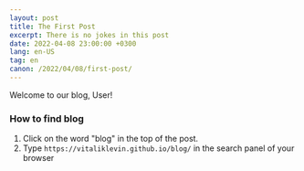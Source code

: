 ```yaml
---
layout: post
title: The First Post
excerpt: There is no jokes in this post
date: 2022-04-08 23:00:00 +0300
lang: en-US
tag: en
canon: /2022/04/08/first-post/ 
---
```


Welcome to our blog, User! 

### How to find blog

1. Click on the word "blog" in the top of the post.
2. Type ```https://vitaliklevin.github.io/blog/``` in the search panel of your browser
